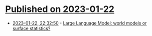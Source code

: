 # [Published on 2023-01-22](index.md)

* [2023-01-22, 22:32:50](https://lobste.rs/s/fxmirs/large_language_model_world_models) - [Large Language Model: world models or surface statistics?](https://thegradient.pub/othello/)
